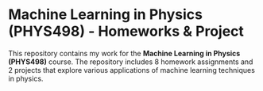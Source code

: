 # Machine Learning in Physics (PHYS498) - Homeworks & Project

This repository contains my work for the **Machine Learning in Physics (PHYS498)** course. The repository includes 8 homework assignments and 2 projects that explore various applications of machine learning techniques in physics.

